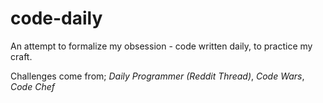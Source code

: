 # code-daily
An attempt to formalize my obsession - code written daily, to practice my craft.

Challenges come from;
    _Daily Programmer (Reddit Thread)_,
    _Code Wars_,
    _Code Chef_
